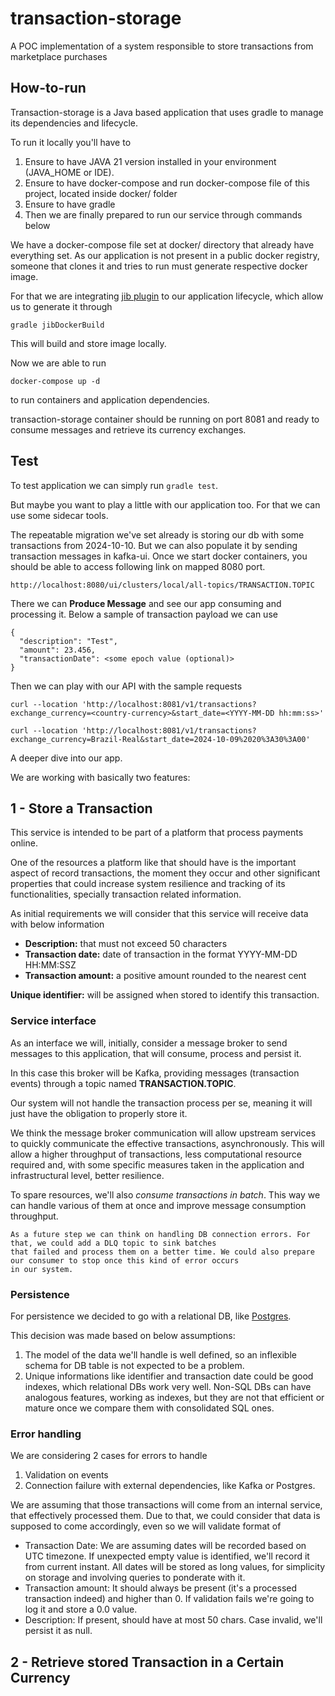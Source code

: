 # transaction-storage
A POC implementation of a system responsible to store transactions from marketplace purchases

## How-to-run

Transaction-storage is a Java based application that uses gradle to manage its dependencies and lifecycle.

To run it locally you'll have to

1. Ensure to have JAVA 21 version installed in your environment (JAVA_HOME or IDE).
2. Ensure to have docker-compose and run docker-compose file of this project, located inside docker/ folder
3. Ensure to have gradle
4. Then we are finally prepared to run our service through commands below

We have a docker-compose file set at docker/ directory that already have everything set. 
As our application is not present in a public docker registry, someone that clones it and tries to run must generate 
respective docker image.

For that we are integrating [jib plugin](https://github.com/GoogleContainerTools/jib/tree/master/jib-gradle-plugin) 
to our application lifecycle, which allow us to generate it through

```
gradle jibDockerBuild
```

This will build and store image locally. 

Now we are able to run

```
docker-compose up -d
```
to run containers and application dependencies.

transaction-storage container should be running on port 8081 and ready to consume messages and retrieve 
its currency exchanges.

## Test

To test application we can simply run `gradle test`.

But maybe you want to play a little with our application too. For that we can use some sidecar tools.

The repeatable migration we've set already is storing our db with some transactions from 2024-10-10. 
But we can also populate it by sending transaction messages in kafka-ui. Once we start docker containers, 
you should be able to access following link on mapped 8080 port.

`http://localhost:8080/ui/clusters/local/all-topics/TRANSACTION.TOPIC`

There we can **Produce Message** and see our app consuming and processing it. Below a sample of transaction payload 
we can use

```
{
  "description": "Test",
  "amount": 23.456,
  "transactionDate": <some epoch value (optional)>
}
```

Then we can play with our API with the sample requests

```
curl --location 'http://localhost:8081/v1/transactions?exchange_currency=<country-currency>&start_date=<YYYY-MM-DD hh:mm:ss>'

curl --location 'http://localhost:8081/v1/transactions?exchange_currency=Brazil-Real&start_date=2024-10-09%2020%3A30%3A00'
```

A deeper dive into our app.

We are working with basically two features:

## 1 - Store a Transaction

This service is intended to be part of a platform that process payments online.

One of the resources a platform like that should have is the important aspect of record transactions, the moment they occur and other significant properties that could increase system resilience and tracking of its functionalities, specially transaction related information.

As initial requirements we will consider that this service will receive data with below information

- **Description:** that must not exceed 50 characters
- **Transaction date:** date of transaction in the format YYYY-MM-DD HH:MM:SSZ
- **Transaction amount:** a positive amount rounded to the nearest cent

**Unique identifier:** will be assigned when stored to identify this transaction. 

### Service interface

As an interface we will, initially, consider a message broker to send messages to this application, that will consume, 
process and persist it.

In this case this broker will be Kafka, providing messages (transaction events) through a topic named 
**TRANSACTION.TOPIC**.

Our system will not handle the transaction process per se, meaning it will just have the obligation to properly store it.

We think the message broker communication will allow upstream services to quickly communicate the effective transactions, 
asynchronously. 
This will allow a higher throughput of transactions, less computational resource required and, with some specific measures taken 
in the application and infrastructural level, better resilience.

To spare resources, we'll also _consume transactions in batch_. This way we can handle various of them at once and 
improve message consumption throughput.

```
As a future step we can think on handling DB connection errors. For that, we could add a DLQ topic to sink batches 
that failed and process them on a better time. We could also prepare our consumer to stop once this kind of error occurs
in our system.
```


### Persistence

For persistence we decided to go with a relational DB, like [Postgres](https://www.postgresql.org/).

This decision was made based on below assumptions:
1. The model of the data we'll handle is well defined, so an inflexible schema for DB table is not expected to be a problem.
2. Unique informations like identifier and transaction date could be good indexes, which relational DBs work very well. 
Non-SQL DBs can have analogous features, working as indexes, but they are not that efficient or mature once we compare 
them with consolidated SQL ones.

### Error handling

We are considering 2 cases for errors to handle
1. Validation on events
2. Connection failure with external dependencies, like Kafka or Postgres.

We are assuming that those transactions will come from an internal service, that effectively processed them.
Due to that, we could consider that data is supposed to come accordingly, even so we will validate format of
- Transaction Date: We are assuming dates will be recorded based on UTC timezone. 
If unexpected empty value is identified, we'll record it from current instant. All dates will be stored as long values, 
for simplicity on storage and involving queries to ponderate with it.
- Transaction amount: It should always be present (it's a processed transaction indeed) and higher than 0. 
If validation fails we're going to log it and store a 0.0 value.
- Description: If present, should have at most 50 chars. Case invalid, we'll persist it as null.



## 2 - Retrieve stored Transaction in a Certain Currency
